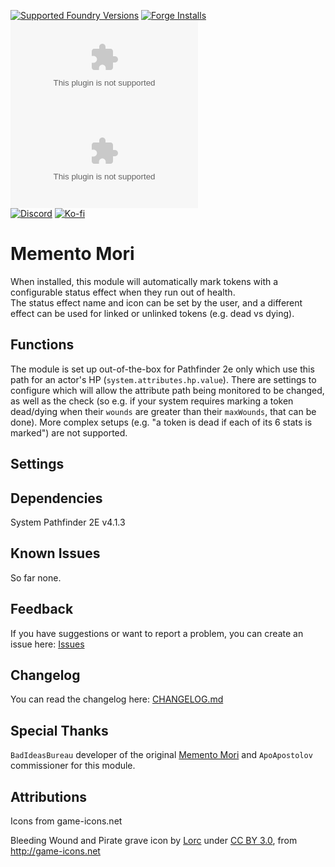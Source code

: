 [![Supported Foundry Versions](https://img.shields.io/endpoint?url=https://foundryshields.com/version?url=../../releases/latest/download/module.json)](https://foundryvtt.com/packages/memento-mori-pf2e) [![Forge Installs](https://img.shields.io/badge/dynamic/json?label=Forge%20Installs&query=package.installs&suffix=%25&url=https%3A%2F%2Fforge-vtt.com%2Fapi%2Fbazaar%2Fpackage%2Fmemento-mori-pf2e&colorB=0374b5)](https://forge-vtt.com/bazaar#sort=updated&package=memento-mori-pf2e)  
[![Latest Downloads](https://img.shields.io/github/downloads/paulo-roger/memento-mori-pf2e/latest/module.zip?color=blue&label=latest%20downloads)](../../releases/latest) [![Total Downloads](https://img.shields.io/github/downloads/paulo-roger/memento-mori-pf2e/module.zip?color=blue&label=total%20downloads)](../../releases)  
[![Discord](https://dcbadge.vercel.app/api/shield/219289132235489280?style=flat)](https://discordapp.com/users/219289132235489280) [![Ko-fi](https://img.shields.io/badge/Ko--fi-winterwulf-0374b5?logo=kofi)](https://ko-fi.com/winterwulf)

# Memento Mori

When installed, this module will automatically mark tokens with a configurable status effect when they run out of health.  
The status effect name and icon can be set by the user, and a different effect can be used for linked or unlinked tokens (e.g. dead vs dying).

## Functions

The module is set up out-of-the-box for Pathfinder 2e only which use this path for an actor's HP (`system.attributes.hp.value`).  There are settings to configure which will allow the attribute path being monitored to be changed, as well as the check (so e.g. if your system requires marking a token dead/dying when their `wounds` are greater than their `maxWounds`, that can be done).  More complex setups (e.g. "a token is dead if each of its 6 stats is marked") are not supported.

## Settings

## Dependencies
System Pathfinder 2E v4.1.3

## Known Issues
So far none.

## Feedback
If you have suggestions or want to report a problem, you can create an issue here: [Issues](../../issues)

## Changelog
You can read the changelog here: [CHANGELOG.md](/CHANGELOG.md)

## Special Thanks
`BadIdeasBureau` developer of the original [Memento Mori](https://github.com/BadIdeasBureau/memento-mori) and `ApoApostolov` commissioner for this module.

## Attributions

Icons from game-icons.net  

Bleeding Wound and Pirate grave icon by [Lorc](https://lorcblog.blogspot.com/) under [CC BY 3.0](http://creativecommons.org/licenses/by/3.0/), from http://game-icons.net